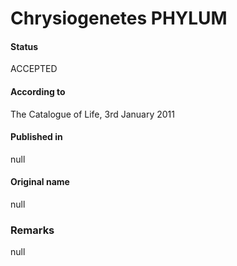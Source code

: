 Chrysiogenetes PHYLUM
=======

#### Status
ACCEPTED

#### According to
The Catalogue of Life, 3rd January 2011

#### Published in
null

#### Original name
null

### Remarks
null